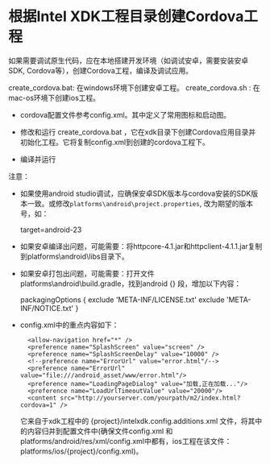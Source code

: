 # 根据Intel XDK工程目录创建Cordova工程

如果需要调试原生代码，应在本地搭建开发环境（如调试安卓，需要安装安卓SDK, Cordova等），创建Cordova工程，编译及调试应用。

create_cordova.bat: 在windows环境下创建安卓工程。
create_cordova.sh : 在mac-os环境下创建ios工程。

- cordova配置文件参考config.xml。其中定义了常用图标和启动图。
- 修改和运行 create_cordova.bat ，它在xdk目录下创建Cordova应用目录并初始化工程。它将复制config.xml到创建的cordova工程下。

- 编译并运行

注意：

- 如果使用android studio调试，应确保安卓SDK版本与cordova安装的SDK版本一致。或修改`platforms\android\project.properties`, 改为期望的版本号，如：

	target=android-23

- 如果安卓编译出问题，可能需要：将httpcore-4.1.jar和httpclient-4.1.1.jar复制到platforms\android\libs目录下。

- 如果安卓打包出问题，可能需要：打开文件 platforms\android\build.gradle，找到android {} 段，增加以下内容：

	packagingOptions {
        exclude 'META-INF/LICENSE.txt'
        exclude 'META-INF/NOTICE.txt'
    }

- config.xml中的重点内容如下：

		<allow-navigation href="*" />
		<preference name="SplashScreen" value="screen" />
		<preference name="SplashScreenDelay" value="10000" />
		<!--preference name="ErrorUrl" value="error.html"/-->
		<preference name="ErrorUrl" value="file:///android_asset/www/error.html"/>
		<preference name="LoadingPageDialog" value="加载,正在加载..."/>
		<preference name="LoadUrlTimeoutValue" value="20000"/>
		<content src="http://yourserver.com/yourpath/m2/index.html?cordova=1" />

	它来自于xdk工程中的 {project}/intelxdk.config.additions.xml 文件，将其中的内容归并到配置文件中(确保文件config.xml 和 platforms/android/res/xml/config.xml中都有，ios工程在该文件：platforms/ios/{project}/config.xml)。
